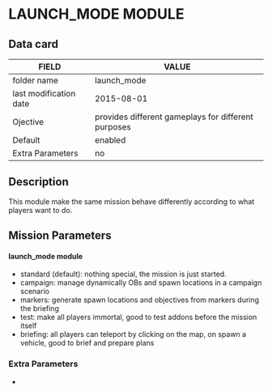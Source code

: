 # LAUNCH_MODE MODULE

## Data card

| FIELD                   | VALUE
|-------------------------|-------------
| folder name             | launch_mode
| last modification date  | 2015-08-01
| Ojective                | provides different gameplays for different purposes
| Default                 | enabled
| Extra Parameters        | no

## Description

This module make the same mission behave differently according to what players want to do.

## Mission Parameters

#### launch_mode module

* standard (default): nothing special, the mission is just started.
* campaign: manage dynamically OBs and spawn locations in a campaign scenario
* markers: generate spawn locations and objectives from markers during the briefing
* test: make all players immortal, good to test addons before the mission itself
* briefing: all players can teleport by clicking on the map, on spawn a vehicle, good to brief and prepare plans

### Extra Parameters

-
